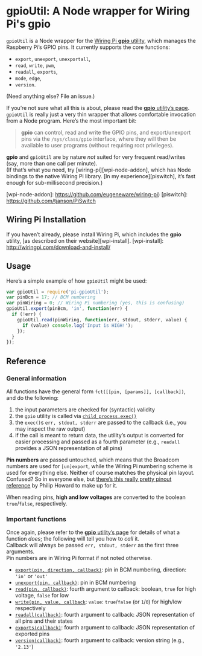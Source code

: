 gpioUtil: A Node wrapper for Wiring Pi's gpio
=============================================

`gpioUtil` is a Node wrapper for the [Wiring Pi **gpio** utility][gpio-util], which manages the Raspberry Pi’s GPIO pins. It currently supports the core functions:

* `export`, `unexport`, `unexportall`,
* `read`, `write`, `pwm`,
* `readall`, `exports`,
* `mode`, `edge`,
* `version`.

(Need anything else? File an issue.)

If you’re not sure what all this is about, please read the [**gpio** utility’s page][gpio-util]. `gpioUtil` is really just a very thin wrapper that allows comfortable invocation from a Node program. Here’s the most important bit:

> **gpio** can control, read and write the GPIO pins, and export/unexport pins via the `/sys/class/gpio` interface, where they will then be available to user programs (without requiring root privileges).  

**gpio** and `gpioUtil` are by nature *not* suited for very frequent read/writes (say, more than one call per minute).  
(If that’s what you need, try [wiring-pi][wpi-node-addon], which has Node bindings to the native Wiring Pi library. [In my experience][piswitch], it’s fast enough for sub-millisecond precision.)

[gpio-util]: http://wiringpi.com/the-gpio-utility/
[wpi-node-addon]: https://github.com/eugeneware/wiring-pi)
[piswitch]: https://github.com/tjanson/PiSwitch

Wiring Pi Installation
----------------------

If you haven’t already, please install Wiring Pi, which includes the **gpio** utility, [as described on their website][wpi-install].
[wpi-install]: http://wiringpi.com/download-and-install/

Usage
-----

Here’s a simple example of how `gpioUtil` might be used:

```javascript
var gpioUtil = require('pi-gpioUtil');
var pinBcm = 17; // BCM numbering
var pinWiring = 0; // Wiring Pi numbering (yes, this is confusing)
gpioUtil.export(pinBcm, 'in', function(err) {
  if (!err) {
    gpioUtil.read(pinWiring, function(err, stdout, stderr, value) {
      if (value) console.log('Input is HIGH!');
    });
  }
});
```

Reference
---------

### General information

All functions have the general form `fct([[pin, [params]], [callback])`, and do the following:

 1. the input parameters are checked for (syntactic) validity
 2. the `gpio` utility is called via [`child_process.exec()`][node-exec]
 3. the `exec()`s `err, stdout, stderr` are passed to the callback (i.e., you may inspect the raw output)
 4. if the call is meant to return data, the utility’s output is converted for easier processing and passed as a fourth parameter (e.g., `readall` provides a JSON representation of all pins)

**Pin numbers** are passed untouched, which means that the Broadcom numbers are used for `[un]export`, while the Wiring Pi numbering scheme is used for everything else. Neither of course matches the physical pin layout.  
Confused? So in everyone else, but [there’s this really pretty pinout reference](http://pi.gadgetoid.com/pinout/wiringpi) by Philip Howard to make up for it.

When reading pins, **high and low voltages** are converted to the boolean `true`/`false`, respectively.

[node-exec]: http://nodejs.org/api/child_process.html#child_process_child_process_exec_command_options_callback

### Important functions

Once again, please refer to the [**gpio** utility’s page][gpio-util] for details of what a function *does*; the following will tell you how to *call* it.  
Callback will always be passed `err, stdout, stderr` as the first three arguments.  
Pin numbers are in Wiring Pi format if not noted otherwise.

* [`export(pin, direction, callback)`][exp]: pin in BCM numbering, direction: `'in'` or `'out'`
* [`unexport(pin, callback)`][une]: pin in BCM numbering
* [`read(pin, callback)`][rea]: fourth argument to callback: boolean, `true` for high voltage, `false` for low
* [`write(pin, value, callback`][wri]: `value`: `true`/`false` (or `1`/`0`) for high/low respectively
* [`readall(callback)`][all]: fourth argument to callback: JSON representation of all pins and their states
* [`exports(callback)`][exs]: fourth argument to callback: JSON representation of exported pins
* [`version(callback)`][ver]: fourth argument to callback: version string (e.g., `'2.13'`)

[exp]: https://github.com/tjanson/pi-gpioUtil/blob/master/gpioUtil.js#L100
[une]: https://github.com/tjanson/pi-gpioUtil/blob/master/gpioUtil.js#L104
[rea]: https://github.com/tjanson/pi-gpioUtil/blob/master/gpioUtil.js#L78
[wri]: https://github.com/tjanson/pi-gpioUtil/blob/master/gpioUtil.js#L69
[all]: https://github.com/tjanson/pi-gpioUtil/blob/master/gpioUtil.js#L93
[exs]: https://github.com/tjanson/pi-gpioUtil/blob/master/gpioUtil.js#L112
[ver]: https://github.com/tjanson/pi-gpioUtil/blob/master/gpioUtil.js#L52
